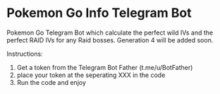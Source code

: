 # Pokemon Go Info Telegram Bot

Pokemon Go Telegram Bot which calculate the perfect wild IVs and the perfect RAID IVs for any Raid bosses.
Generation 4 will be added soon.

Instructions:

1. Get a token from the Telegram Bot Father (t.me/u/BotFather)
2. place your token at the seperating XXX in the code
3. Run the code and enjoy
